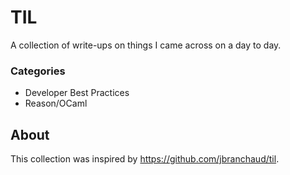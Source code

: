 # TIL

A collection of write-ups on things I came across on a day to day.

### Categories

- Developer Best Practices
- Reason/OCaml

## About

This collection was inspired by https://github.com/jbranchaud/til.
